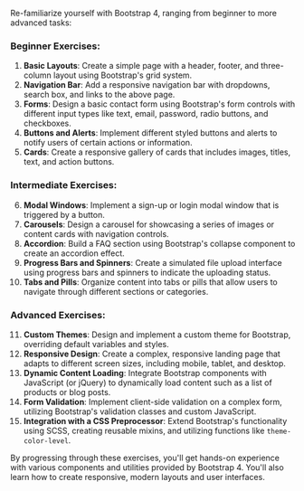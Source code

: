 Re-familiarize yourself with Bootstrap 4, ranging from beginner to more advanced tasks:

### Beginner Exercises:
1. **Basic Layouts**: Create a simple page with a header, footer, and three-column layout using Bootstrap's grid system.
2. **Navigation Bar**: Add a responsive navigation bar with dropdowns, search box, and links to the above page.
3. **Forms**: Design a basic contact form using Bootstrap's form controls with different input types like text, email, password, radio buttons, and checkboxes.
4. **Buttons and Alerts**: Implement different styled buttons and alerts to notify users of certain actions or information.
5. **Cards**: Create a responsive gallery of cards that includes images, titles, text, and action buttons.

### Intermediate Exercises:
6. **Modal Windows**: Implement a sign-up or login modal window that is triggered by a button.
7. **Carousels**: Design a carousel for showcasing a series of images or content cards with navigation controls.
8. **Accordion**: Build a FAQ section using Bootstrap's collapse component to create an accordion effect.
9. **Progress Bars and Spinners**: Create a simulated file upload interface using progress bars and spinners to indicate the uploading status.
10. **Tabs and Pills**: Organize content into tabs or pills that allow users to navigate through different sections or categories.

### Advanced Exercises:
11. **Custom Themes**: Design and implement a custom theme for Bootstrap, overriding default variables and styles.
12. **Responsive Design**: Create a complex, responsive landing page that adapts to different screen sizes, including mobile, tablet, and desktop.
13. **Dynamic Content Loading**: Integrate Bootstrap components with JavaScript (or jQuery) to dynamically load content such as a list of products or blog posts.
14. **Form Validation**: Implement client-side validation on a complex form, utilizing Bootstrap's validation classes and custom JavaScript.
15. **Integration with a CSS Preprocessor**: Extend Bootstrap's functionality using SCSS, creating reusable mixins, and utilizing functions like `theme-color-level`.

By progressing through these exercises, you'll get hands-on experience with various components and utilities provided by Bootstrap 4. You'll also learn how to create responsive, modern layouts and user interfaces.